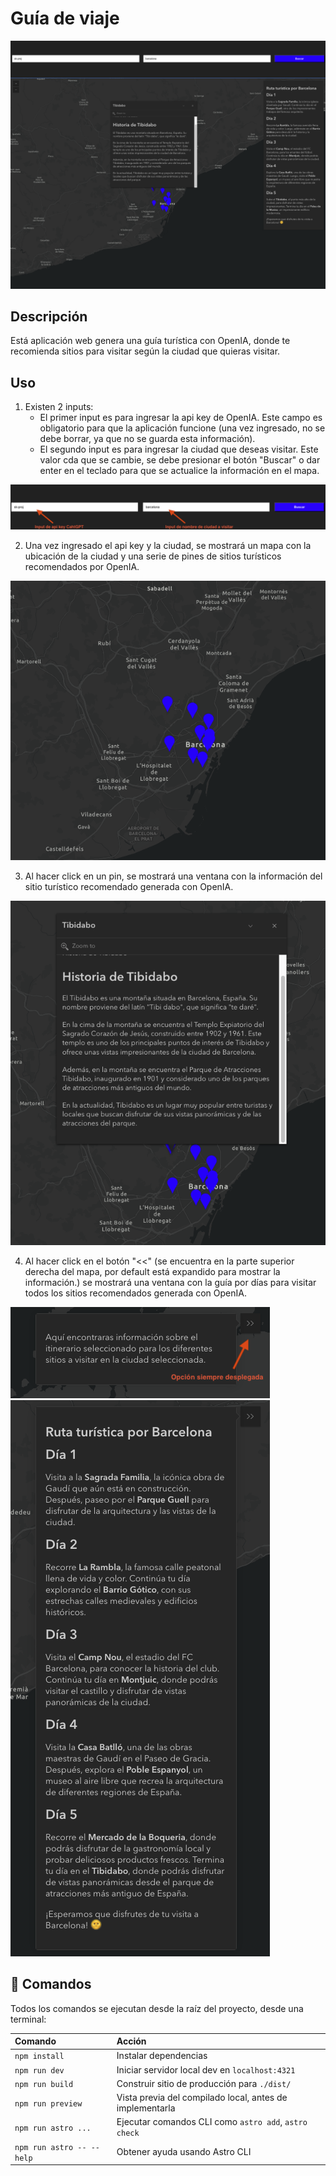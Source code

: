 # Guía de viaje

![project](./public/src-readme/image.png)

## Descripción

Está aplicación web genera una guía turística con OpenIA, donde te recomienda sitios para visitar según la ciudad que quieras visitar.

## Uso

1. Existen 2 inputs:
    - El primer input es para ingresar la api key de OpenIA. Este campo es obligatorio para que la aplicación funcione (una vez ingresado, no se debe borrar, ya que no se guarda esta información).
    - El segundo input es para ingresar la ciudad que deseas visitar. Este valor cda que se cambie, se debe presionar el botón "Buscar" o dar enter en el teclado para que se actualice la información en el mapa.

![menu](./public/src-readme/menu.png)

2. Una vez ingresado el api key y la ciudad, se mostrará un mapa con la ubicación de la ciudad y una serie de pines de sitios turísticos recomendados por OpenIA.

![map](./public/src-readme/map.png)

3. Al hacer click en un pin, se mostrará una ventana con la información del sitio turístico recomendado generada con OpenIA.

![info](./public/src-readme/info.png)

4. Al hacer click en el botón "<<" (se encuentra en la parte superior derecha del mapa, por default está expandido para mostrar la información.) se mostrará una ventana con la guía por días para visitar todos los sitios recomendados generada con OpenIA.

![info-guia](./public/src-readme/info-guia.png)
![guia](./public/src-readme/guia.png)

## 🧞 Comandos

Todos los comandos se ejecutan desde la raíz del proyecto, desde una terminal:

| Comando                   | Acción                                           |
| :------------------------ | :----------------------------------------------- |
| `npm install`             | Instalar dependencias                            |
| `npm run dev`             | Iniciar servidor local dev en `localhost:4321`      |
| `npm run build`           | Construir sitio de producción para `./dist/`          |
| `npm run preview`         | Vista previa del compilado local, antes de implementarla     |
| `npm run astro ...`       | Ejecutar comandos CLI como `astro add`, `astro check` |
| `npm run astro -- --help` | Obtener ayuda usando Astro CLI                     |

